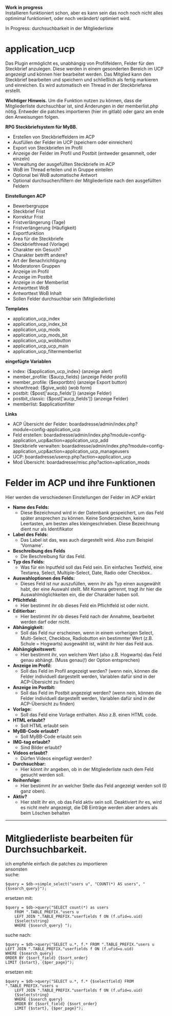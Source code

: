 **Work in progress**    
Installieren funktioniert schon, aber es kann sein das noch noch nicht alles optimimal funktioniert, oder noch verändert/ optimiert wird.
      
In Progress: durchsuchbarkeit in der Mitgliederliste     

# application_ucp    
Das Plugin ermöglicht es, unabhängig von Profilfeldern, Felder für den Steckbrief anzulegen. Diese werden in einem gesonderten Bereich im UCP angezeigt und können hier bearbeitet werden. Das Mitglied kann den Steckbrief bearbeiten und speichern und schließlich als fertig markieren und einreichen. Es wird automatisch ein Thread in der Steckbriefarea erstellt.       

**Wichtiger Hinweis.**
Um die Funktion nutzen zu können, dass die Mitgliederliste durchsuchbar ist, sind Änderungen in der memberlist.php nötig. Entweder die patches importieren (hier im gitlab) oder ganz am ende den Anweisungen folgen.         

**RPG Steckbriefsystem für MyBB.**
* Erstellen von Steckbrieffeldern im ACP
* Ausfüllen der Felder im UCP (speichern oder einreichen)
* Export von Steckbriefen im Profil
* Anzeige der Felder im Profil und Postbit (entweder gesammelt, oder einzeln)
* Verwaltung der ausgefüllten Steckbriefe im ACP
* WoB im Thread erteilen und in Gruppe einteilen
* Optional bei WoB automatische Antwort
* Optional durchsuchen/filtern der Mitgliederliste nach den ausgefüllten Feldern

**Einstellungen ACP**
* Bewerbergruppe
* Steckbrief Frist
* Korrektur Frist
* Fristverlängerung (Tage)
* Fristverlängerung (Häufigkeit)
* Exportfunktion
* Area für die Steckbriefe
* Steckbriefthread (Vorlage)
* Charakter ein Gesuch? 
* Charakter betrifft andere?
* Art der Benachrichtigung
* Moderatoren Gruppen
* Anzeige im Profil
* Anzeige im Postbit
* Anzeige in der Memberlist
* Antworttext WoB 
* Antworttext WoB Inhalt
* Sollen Felder durchsuchbar sein (Mitgliederliste)

**Templates**
* application_ucp_index
* application_ucp_index_bit
* application_ucp_mods
* application_ucp_mods_bit
* application_ucp_wobbutton
* application_ucp_ucp_main
* application_ucp_filtermemberlist

**eingefügte Variablen**
* index: {$application_ucp_index} (anzeige alert)
* member_profile: {$aucp_fields} (anzeige Felder profil)
* member_profile: {$exportbtn} (anzeige Export button)
* showthread: {$give_wob} (wob form)
* postbit: {$post['aucp_fields']} (anzeige Felder)
* postbit_classic: {$post['aucp_fields']} (anzeige Felder)
* memberlist: $applicationfilter

**Links**
* ACP Übersicht der Felder: boardadresse/admin/index.php?module=config-application_ucp
* Feld erstellen: boardadresse/admin/index.php?module=config-application_ucp&action=application_ucp_add
* Steckbriefe verwalten: boardadresse/admin/index.php?module=config-application_ucp&action=application_ucp_manageusers
* UCP: boardadresse/usercp.php?action=application_ucp
* Mod Übersicht: boardadresse/misc.php?action=aplication_mods
# Felder im ACP und ihre Funktionen    
Hier werden die verschiedenen Einstellungen der Felder im ACP erklärt

* **Name des Felds:** 
    * Diese Bezeichnund wird in der Datenbank gespeichert, um das Feld später ansprechen zu können. Keine Sonderzeichen, keine Leertasten, am besten alles kleingeschrieben. Diese Bezeichnung dient nur als Identifikator    
* **Label des Felds:** 
    * Das Label ist das, was auch dargestellt wird. Also zum Beispiel 'Vorname'. 
* **Beschreibung des Felds** 
    * Die Beschreibung für das Feld.
* **Typ des Felds:** 
    * Was für ein Inputfeld soll das Feld sein. Ein einfaches Textfeld, eine Textarea, Select, Multiple-Select, Date, Radio oder Checkbox..
* **Auswahloptionen des Felds:** 
    * Dieses Feld ist nur auszufüllen, wenn ihr als Typ einen ausgewählt habt, der eine Auswahl stellt. Mit Komma getrennt, tragt ihr hier die Auswahlmöglichkeiten ein, die der Charakter haben soll.   
* **Pflichtfeld:** 
    * Hier bestimmt ihr ob dieses Feld ein Pflichtfeld ist oder nicht.  
* **Editierbar:** 
    * Hier bestimmt ihr ob dieses Feld nach der Annahme, bearbeitet werden darf oder nicht.  
* **Abhängigkeit:**
    * Soll das Feld nur erscheinen, wenn in einem vorherigen Select, Multi-Select, Checkbox, Radiobutton ein bestimmter Wert (z.B. Schule = Hogwarts) ausgewählt ist, wählt ihr hier das Feld aus.
* **Abhängigkeitswert:** 
    * Hier bestimmt ihr, von welchem Wert (also z.B. Hogwarts) das Feld genau abhängt. (Muss genau(!) der Option entsprechen)
* **Anzeige im Profil:** 
    * Soll das Feld im Profil angezeigt werden? (wenn nein, können die Felder individuell dargestellt werden, Variablen dafür sind in der ACP-Übersicht zu finden)
* **Anzeige im Postbit:** 
    * Soll das Feld im Postbit angezeigt werden?  (wenn nein, können die Felder individuell dargestellt werden, Variablen dafür sind in der ACP-Übersicht zu finden)
* **Vorlage:** 
    * Soll das Feld eine Vorlage enthalten. Also z.B. einen HTML code.
* **HTML erlaubt?**
  * Soll HTML erlaubt sein
* **MyBB-Code erlaubt?**
  * Soll MyBB-Code erlaubt sein
* **IMG-tag erlaubt?**
  * Sind Bilder erlaubt?
* **Videos erlaubt?**
  * Dürfen Videos eingefügt werden?
* **Durchsuchbar:** 
    * Hier könnt ihr angeben, ob in der Mitgliederliste nach dem Feld gesucht werden soll.
* **Reihenfolge:** 
    * Hier bestimmt ihr an welcher Stelle das Feld angezeigt werden soll (0 ganz oben).
* **Aktiv?** 
    * Hier stellt ihr ein, ob das Feld aktiv sein soll. Deaktiviert ihr es, wird es nicht mehr angezeigt, die DB Einträge werden aber anders als beim Löschen behalten     

***

# **Mitgliederliste bearbeiten für Durchsuchbarkeit.**        
ich empfehle einfach die patches zu importieren             
ansonsten		          
suche:            
```
$query = $db->simple_select("users u", "COUNT(*) AS users", "{$search_query}"); 
``` 

ersetzen mit:           
```
$query = $db->query("SELECT count(*) as users 
	FROM ".TABLE_PREFIX."users u 
	LEFT JOIN ".TABLE_PREFIX."userfields f ON (f.ufid=u.uid)
	{$selectstring}
	WHERE {$search_query} ");
```

suche nach:  
```
$query = $db->query("SELECT u.*, f.* FROM ".TABLE_PREFIX."users u
LEFT JOIN ".TABLE_PREFIX."userfields f ON (f.ufid=u.uid)
WHERE {$search_query}
ORDER BY {$sort_field} {$sort_order}
LIMIT {$start}, {$per_page}"); 
```

ersetzen mit:  
``` 
$query = $db->query("SELECT u.*, f.* {$selectfield} FROM ".TABLE_PREFIX."users u
	LEFT JOIN ".TABLE_PREFIX."userfields f ON (f.ufid=u.uid)
	{$selectstring}
	WHERE {$search_query}
	ORDER BY {$sort_field} {$sort_order}
	LIMIT {$start}, {$per_page}"); 
```
